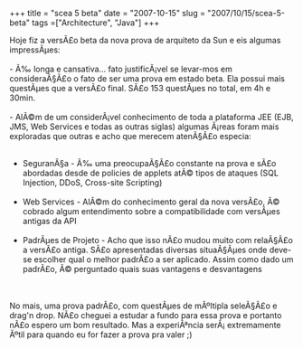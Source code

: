 +++ 
title = "scea 5 beta"
date = "2007-10-15"
slug = "2007/10/15/scea-5-beta"
tags =["Architecture", "Java"]
+++

<p>
Hoje fiz a versÃ£o beta da nova prova de arquiteto da Sun e eis algumas impressÃµes:<br><br>- Ã‰ longa e cansativa... fato justificÃ¡vel se levar-mos em consideraÃ§Ã£o o fato de ser uma prova em estado beta. Ela possui mais questÃµes que a versÃ£o final. SÃ£o 153 questÃµes no total, em 4h e 30min. <!--more--><br><br>- AlÃ©m de um considerÃ¡vel conhecimento de toda a plataforma JEE (EJB, JMS, Web Services e todas as outras siglas) algumas Ã¡reas foram mais exploradas que outras e acho que merecem atenÃ§Ã£o especia:<br><ul><br>	<li>SeguranÃ§a - Ã‰ uma preocupaÃ§Ã£o constante na prova e sÃ£o abordadas desde de policies de applets atÃ© tipos de ataques (SQL Injection, DDoS, Cross-site Scripting)</li><br>	<li>Web Services - AlÃ©m do conhecimento geral da nova versÃ£o, Ã© cobrado algum entendimento sobre a compatibilidade com versÃµes antigas da API</li><br>	<li>PadrÃµes de Projeto - Acho que isso nÃ£o mudou muito com relaÃ§Ã£o a versÃ£o antiga. SÃ£o apresentadas diversas situaÃ§Ãµes onde deve-se escolher qual o melhor padrÃ£o a ser aplicado. Assim como dado um padrÃ£o, Ã© perguntado quais suas vantagens e desvantagens</li><br></ul><br>No mais, uma prova padrÃ£o, com questÃµes de mÃºltipla seleÃ§Ã£o e drag'n drop. NÃ£o cheguei a estudar a fundo para essa prova e portanto nÃ£o espero um bom resultado. Mas a experiÃªncia serÃ¡ extremamente Ãºtil para quando eu for fazer a prova pra valer ;)
</p>

